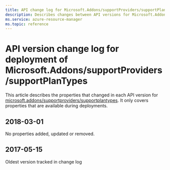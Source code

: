 ```yaml
---
title: API change log for Microsoft.Addons/supportProviders/supportPlanTypes
description: Describes changes between API versions for Microsoft.Addons/supportProviders/supportPlanTypes.
ms.service: azure-resource-manager
ms.topic: reference
---
```

# API version change log for deployment of Microsoft.Addons/supportProviders/supportPlanTypes

This article describes the properties that changed in each API version for [microsoft.addons/supportproviders/supportplantypes](~/microsoft.addons/supportproviders/supportplantypes.md). It only covers properties that are available during deployments.

## 2018-03-01

No properties added, updated or removed.

## 2017-05-15

Oldest version tracked in change log
